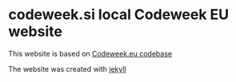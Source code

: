 # codeweek.si local Codeweek EU website

This website is based on [Codeweek.eu codebase](https://github.com/codeeu/codeeu.github.io) 

The website was created with [jekyll](http://jekyllrb.com/)